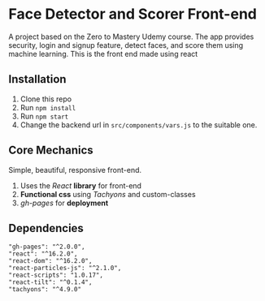 # Face Detector and Scorer Front-end
A project based on the Zero to Mastery Udemy course. The app provides security, login and signup feature, detect faces, and score them using machine learning. This is the front end made using react

## Installation
1. Clone this repo
2. Run `npm install`
3. Run `npm start`
4. Change the backend url in `src/components/vars.js` to the suitable one.

## Core Mechanics
Simple, beautiful, responsive front-end.
1. Uses the *React* **library** for front-end
2. **Functional css** using *Tachyons* and custom-classes
3. *gh-pages* for **deployment**

## Dependencies

    "gh-pages": "^2.0.0",
    "react": "^16.2.0",
    "react-dom": "^16.2.0",
    "react-particles-js": "^2.1.0",
    "react-scripts": "1.0.17",
    "react-tilt": "^0.1.4",
    "tachyons": "^4.9.0"